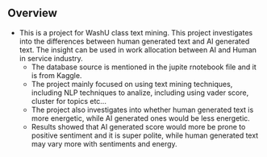 ## Overview
- This is a project for WashU class text mining. This project investigates into the differences between human generated text and AI generated text. The insight can be used in work allocation between AI and Human in service industry.
  - The database source is mentioned in the jupite rnotebook file and it is from Kaggle.
  - The project mainly focused on using text mining techniques, including NLP techniques to analize, including using vader score, cluster for topics etc...
  - The project also investigates into whether human generated text is more energetic, while AI generated ones would be less energetic.
  - Results showed that AI generated score would more be prone to positive sentiment and it is super polite, while human generated text may vary more with sentiments and energy.
